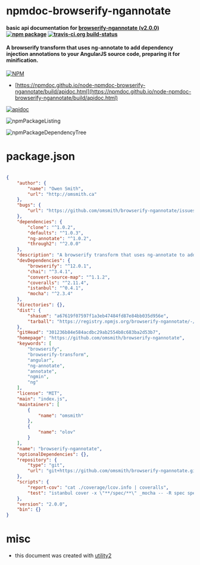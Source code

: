 # npmdoc-browserify-ngannotate

#### basic api documentation for  [browserify-ngannotate (v2.0.0)](https://github.com/omsmith/browserify-ngannotate)  [![npm package](https://img.shields.io/npm/v/npmdoc-browserify-ngannotate.svg?style=flat-square)](https://www.npmjs.org/package/npmdoc-browserify-ngannotate) [![travis-ci.org build-status](https://api.travis-ci.org/npmdoc/node-npmdoc-browserify-ngannotate.svg)](https://travis-ci.org/npmdoc/node-npmdoc-browserify-ngannotate)

#### A browserify transform that uses ng-annotate to add dependency injection annotations to your AngularJS source code, preparing it for minification.

[![NPM](https://nodei.co/npm/browserify-ngannotate.png?downloads=true&downloadRank=true&stars=true)](https://www.npmjs.com/package/browserify-ngannotate)

- [https://npmdoc.github.io/node-npmdoc-browserify-ngannotate/build/apidoc.html](https://npmdoc.github.io/node-npmdoc-browserify-ngannotate/build/apidoc.html)

[![apidoc](https://npmdoc.github.io/node-npmdoc-browserify-ngannotate/build/screenCapture.buildCi.browser.%252Ftmp%252Fbuild%252Fapidoc.html.png)](https://npmdoc.github.io/node-npmdoc-browserify-ngannotate/build/apidoc.html)

![npmPackageListing](https://npmdoc.github.io/node-npmdoc-browserify-ngannotate/build/screenCapture.npmPackageListing.svg)

![npmPackageDependencyTree](https://npmdoc.github.io/node-npmdoc-browserify-ngannotate/build/screenCapture.npmPackageDependencyTree.svg)



# package.json

```json

{
    "author": {
        "name": "Owen Smith",
        "url": "http://omsmith.ca"
    },
    "bugs": {
        "url": "https://github.com/omsmith/browserify-ngannotate/issues"
    },
    "dependencies": {
        "clone": "^1.0.2",
        "defaults": "^1.0.3",
        "ng-annotate": "^1.0.2",
        "through2": "^2.0.0"
    },
    "description": "A browserify transform that uses ng-annotate to add dependency injection annotations to your AngularJS source code, preparing it for minification.",
    "devDependencies": {
        "browserify": "^12.0.1",
        "chai": "^3.4.1",
        "convert-source-map": "^1.1.2",
        "coveralls": "^2.11.4",
        "istanbul": "^0.4.1",
        "mocha": "^2.3.4"
    },
    "directories": {},
    "dist": {
        "shasum": "a67619f07597f1a3eb47484fd87e84bb035d956e",
        "tarball": "https://registry.npmjs.org/browserify-ngannotate/-/browserify-ngannotate-2.0.0.tgz"
    },
    "gitHead": "301236b84e584acdbc29ab2554b8c683ba2d53b7",
    "homepage": "https://github.com/omsmith/browserify-ngannotate",
    "keywords": [
        "browserify",
        "browserify-transform",
        "angular",
        "ng-annotate",
        "annotate",
        "ngmin",
        "ng"
    ],
    "license": "MIT",
    "main": "index.js",
    "maintainers": [
        {
            "name": "omsmith"
        },
        {
            "name": "olov"
        }
    ],
    "name": "browserify-ngannotate",
    "optionalDependencies": {},
    "repository": {
        "type": "git",
        "url": "git+https://github.com/omsmith/browserify-ngannotate.git"
    },
    "scripts": {
        "report-cov": "cat ./coverage/lcov.info | coveralls",
        "test": "istanbul cover -x \"**/spec/**\" _mocha -- -R spec spec"
    },
    "version": "2.0.0",
    "bin": {}
}
```



# misc
- this document was created with [utility2](https://github.com/kaizhu256/node-utility2)
